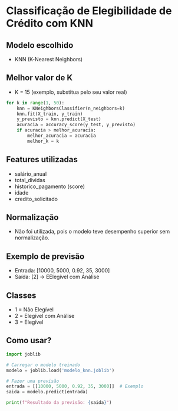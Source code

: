 # Classificação de Elegibilidade de Crédito com KNN

## Modelo escolhido
- KNN (K-Nearest Neighbors)

## Melhor valor de K
- K = 15 (exemplo, substitua pelo seu valor real)

```python
for k in range(1, 50):
    knn = KNeighborsClassifier(n_neighbors=k)
    knn.fit(X_train, y_train)
    y_previsto = knn.predict(X_test)
    acuracia = accuracy_score(y_test, y_previsto)
    if acuracia > melhor_acuracia:
        melhor_acuracia = acuracia
        melhor_k = k
```

## Features utilizadas 
- salário_anual
- total_dividas
- historico_pagamento (score)
- idade
- credito_solicitado

## Normalização
- Não foi utilizada, pois o modelo teve desempenho superior sem normalização.

## Exemplo de previsão
- Entrada: [10000, 5000, 0.92, 35, 3000]
- Saída: [2] → EElegível com Análise

## Classes
- 1 = Não Elegível
- 2 = Elegível com Análise
- 3 = Elegível

## Como usar?

```python
import joblib

# Carregar o modelo treinado
modelo = joblib.load('modelo_knn.joblib')

# Fazer uma previsão
entrada = [[10000, 5000, 0.92, 35, 3000]]  # Exemplo
saida = modelo.predict(entrada)

print(f"Resultado da previsão: {saida}")
```
